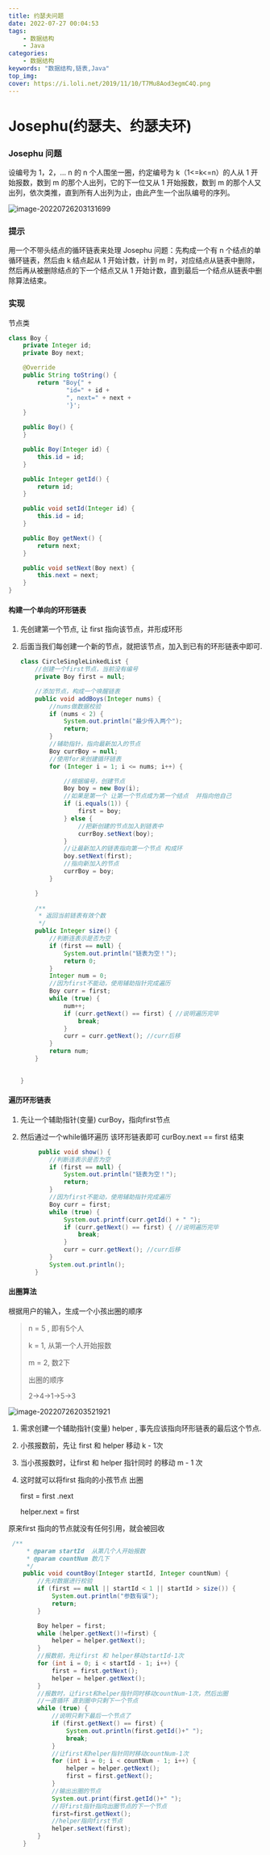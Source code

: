 ```yaml
---
title: 约瑟夫问题
date: 2022-07-27 00:04:53
tags:
    - 数据结构
    - Java
categories:
    - 数据结构
keywords: "数据结构,链表,Java"
top_img:
cover: https://i.loli.net/2019/11/10/T7Mu8Aod3egmC4Q.png
---
```

# Josephu(约瑟夫、约瑟夫环)

### Josephu 问题

设编号为 1，2，… n 的 n 个人围坐一圈，约定编号为 k（1<=k<=n）的人从 1 开始报数，数到 m 的那个人出列，它的下一位又从 1 开始报数，数到 m 的那个人又出列，依次类推，直到所有人出列为止，由此产生一个出队编号的序列。

![image-20220726203131699](http://mml-img.test.upcdn.net/img/202207262031853.png)

### 提示

用一个不带头结点的循环链表来处理 Josephu 问题：先构成一个有 n 个结点的单循环链表，然后由 k 结点起从 1 开始计数，计到 m 时，对应结点从链表中删除，然后再从被删除结点的下一个结点又从 1 开始计数，直到最后一个结点从链表中删除算法结束。

### 实现

节点类

```java
class Boy {
    private Integer id;
    private Boy next;

    @Override
    public String toString() {
        return "Boy{" +
                "id=" + id +
                ", next=" + next +
                '}';
    }

    public Boy() {
    }

    public Boy(Integer id) {
        this.id = id;
    }

    public Integer getId() {
        return id;
    }

    public void setId(Integer id) {
        this.id = id;
    }

    public Boy getNext() {
        return next;
    }

    public void setNext(Boy next) {
        this.next = next;
    }
}
```

#### 构建一个单向的环形链表

1. 先创建第一个节点, 让 first 指向该节点，并形成环形

2. 后面当我们每创建一个新的节点，就把该节点，加入到已有的环形链表中即可.

   ```java
   class CircleSingleLinkedList {
       //创建一个first节点，当前没有编号
       private Boy first = null;
   
       //添加节点，构成一个唤醒链表
       public void addBoys(Integer nums) {
           //nums做数据校验
           if (nums < 2) {
               System.out.println("最少传入两个");
               return;
           }
           //辅助指针，指向最新加入的节点
           Boy currBoy = null;
           //使用for来创建循环链表
           for (Integer i = 1; i <= nums; i++) {
   
               //根据编号，创建节点
               Boy boy = new Boy(i);
               //如果是第一个 让第一个节点成为第一个结点  并指向他自己
               if (i.equals(1)) {
                   first = boy;
               } else {
                   //把新创建的节点加入到链表中
                   currBoy.setNext(boy);
               }
               //让最新加入的链表指向第一个节点 构成环
               boy.setNext(first);
               //指向新加入的节点
               currBoy = boy;
           }
   
       }
    
       /**
        * 返回当前链表有效个数
        */
       public Integer size() {
           //判断连表示是否为空
           if (first == null) {
               System.out.println("链表为空！");
               return 0;
           }
           Integer num = 0;
           //因为first不能动，使用辅助指针完成遍历
           Boy curr = first;
           while (true) {
               num++;
               if (curr.getNext() == first) { //说明遍历完毕
                   break;
               }
               curr = curr.getNext(); //curr后移
           }
           return num;
       }
   
     
   }
   ```

#### 遍历环形链表

1. 先让一个辅助指针(变量) curBoy，指向first节点

2. 然后通过一个while循环遍历 该环形链表即可 curBoy.next == first 结束

   ```java
      	public void show() {
           //判断连表示是否为空
           if (first == null) {
               System.out.println("链表为空！");
               return;
           }
           //因为first不能动，使用辅助指针完成遍历
           Boy curr = first;
           while (true) {
               System.out.printf(curr.getId() + " ");
               if (curr.getNext() == first) { //说明遍历完毕
                   break;
               }
               curr = curr.getNext(); //curr后移
           }
           System.out.println();
       }
   ```

#### 出圈算法

根据用户的输入，生成一个小孩出圈的顺序

> n = 5 , 即有5个人 
>
> k = 1, 从第一个人开始报数
>
> m = 2, 数2下
>
> 出圈的顺序
>
> 2->4->1->5->3

![image-20220726203521921](http://mml-img.test.upcdn.net/img/202207262035984.png)

1. 需求创建一个辅助指针(变量) helper , 事先应该指向环形链表的最后这个节点.

2. 小孩报数前，先让 first 和 helper 移动 k - 1次

3. 当小孩报数时，让first 和 helper 指针同时 的移动 m - 1 次

4. 这时就可以将first 指向的小孩节点 出圈

   first = first .next 

   helper.next = first 

原来first 指向的节点就没有任何引用，就会被回收

```java
 /**
     * @param startId  从第几个人开始报数
     * @param countNum 数几下
     */
    public void countBoy(Integer startId, Integer countNum) {
        //先对数据进行校验
        if (first == null || startId < 1 || startId > size()) {
            System.out.println("参数有误");
            return;
        }

        Boy helper = first;
        while (helper.getNext()!=first) {
            helper = helper.getNext();
        }
        //报数前，先让first 和 helper移动startId-1次
        for (int i = 0; i < startId - 1; i++) {
            first = first.getNext();
            helper = helper.getNext();
        }
        //报数时，让first和helper指针同时移动countNum-1次，然后出圈
        //一直循环 直到圈中只剩下一个节点
        while (true) {
            //说明只剩下最后一个节点了
            if (first.getNext() == first) {
                System.out.println(first.getId()+" ");
                break;
            }
            //让first和helper指针同时移动countNum-1次
            for (int i = 0; i < countNum - 1; i++) {
                helper = helper.getNext();
                first = first.getNext();
            }
            //输出出圈的节点
            System.out.print(first.getId()+" ");
            //将first指针指向出圈节点的下一个节点
            first=first.getNext();
            //helper指向first节点
            helper.setNext(first);
        }
    }
```

